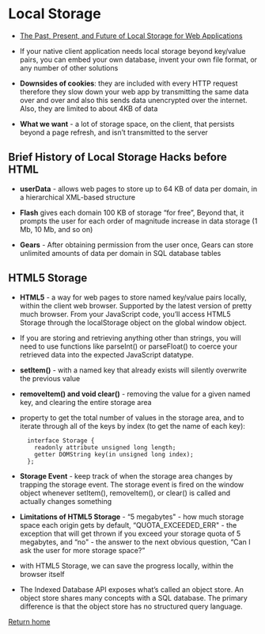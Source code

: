 # Local Storage

- [The Past, Present, and Future of Local Storage for Web Applications](http://diveinto.html5doctor.com/storage.html)

- If your native client application needs local storage beyond key/value pairs, you can embed your own database, invent your own file format, or any number of other solutions

- **Downsides of cookies**: they are included with every HTTP request therefore they slow down your web app by transmitting the same data over and over and also this sends data unencrypted over the internet. Also, they are limited to about 4KB of data

- **What we want** - a lot of storage space, on the client, that persists beyond a page refresh, and isn’t transmitted to the server

## Brief History of Local Storage Hacks before HTML

- **userData** - allows web pages to store up to 64 KB of data per domain, in a hierarchical XML-based structure

- **Flash** gives each domain 100 KB of storage “for free”, Beyond that, it prompts the user for each order of magnitude increase in data storage (1 Mb, 10 Mb, and so on)

- **Gears** - After obtaining permission from the user once, Gears can store unlimited amounts of data per domain in SQL database tables

## HTML5 Storage

- **HTML5** - a way for web pages to store named key/value pairs locally, within the client web browser. Supported by the latest version of pretty much browser. From your JavaScript code, you’ll access HTML5 Storage through the localStorage object on the global window object.

- If you are storing and retrieving anything other than strings, you will need to use functions like parseInt() or parseFloat() to coerce your retrieved data into the expected JavaScript datatype.

- **setItem()** - with a named key that already exists will silently overwrite the previous value

- **removeItem() and void clear()** - removing the value for a given named key, and clearing the entire storage area

- property to get the total number of values in the storage area, and to iterate through all of the keys by index (to get the name of each key):

        interface Storage {
          readonly attribute unsigned long length;
          getter DOMString key(in unsigned long index);
        };

- **Storage Event** - keep track of when the storage area changes by trapping the storage event. The storage event is fired on the window object whenever setItem(), removeItem(), or clear() is called and actually changes something

- **Limitations of HTML5 Storage** - “5 megabytes" - how much storage space each origin gets by default, “QUOTA_EXCEEDED_ERR" - the exception that will get thrown if you exceed your storage quota of 5 megabytes, and “no" - the answer to the next obvious question, “Can I ask the user for more storage space?”

- with HTML5 Storage, we can save the progress locally, within the browser itself

- The Indexed Database API exposes what’s called an object store. An object store shares many concepts with a SQL database. The primary difference is that the object store has no structured query language.

[Return home](https://khofstetter94.github.io/reading-notes/)
